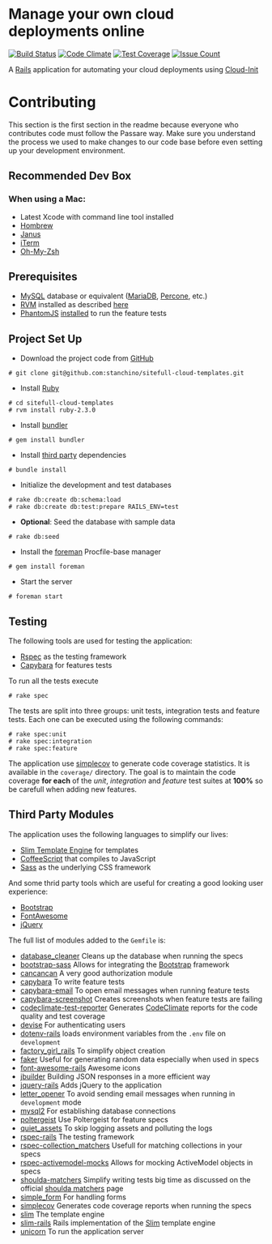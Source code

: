 # Manage your own cloud deployments online

[![Build
Status](https://travis-ci.org/stanchino/sitefull-cloud-deploy.svg?branch=master)](https://travis-ci.org/stanchino/sitefull-cloud-deploy)
[![Code
Climate](https://codeclimate.com/github/stanchino/sitefull-cloud-deploy/badges/gpa.svg)](https://codeclimate.com/github/stanchino/sitefull-cloud-deploy)
[![Test
Coverage](https://codeclimate.com/github/stanchino/sitefull-cloud-deploy/badges/coverage.svg)](https://codeclimate.com/github/stanchino/sitefull-cloud-deploy/coverage)
[![Issue
Count](https://codeclimate.com/github/stanchino/sitefull-cloud-deploy/badges/issue_count.svg)](https://codeclimate.com/github/stanchino/sitefull-cloud-deploy)

A [Rails](http://rubyonrails.com) application for automating your cloud
deployments using
[Cloud-Init](https://cloudinit.readthedocs.org/en/latest/)

Contributing
============
This section is the first section in the readme because everyone who contributes code must follow the Passare way. Make sure you understand the process we used to make changes to our code base before even setting up your development environment.

Recommended Dev Box
-------------------

### When using a Mac:
 * Latest Xcode with command line tool installed
* [Hombrew](http://mxcl.github.com/homebrew/)
* [Janus](https://github.com/carlhuda/janus)
* [iTerm](http://www.iterm2.com/#/section/home)
* [Oh-My-Zsh](https://github.com/robbyrussell/oh-my-zsh)

Prerequisites
-------------
 * [MySQL](http://dev.mysql.com/doc/refman/5.7/en/installing.html) database or equivalent ([MariaDB](https://downloads.mariadb.org/), [Percone](https://www.percona.com/software/mysql-database/percona-server), etc.)
 * [RVM](https://rvm.io) installed as described [here](https://rvm.io/install)
 * [PhantomJS](http://phantomjs.org/)
   [installed](http://phantomjs.org/download.html) to run the feature
tests

Project Set Up
-------------

 * Download the project code from [GitHub](https://github.com/stanchino/sitefull-cloud-templates)
```
# git clone git@github.com:stanchino/sitefull-cloud-templates.git
```
 * Install [Ruby](https://www.ruby-lang.org/)
```
# cd sitefull-cloud-templates
# rvm install ruby-2.3.0
```
 * Install [bundler](http://bundler.io/#getting-started)
```
# gem install bundler
```
 * Install [third party](#third-party) dependencies
```
# bundle install
```
 * Initialize the development and test databases
```
# rake db:create db:schema:load
# rake db:create db:test:prepare RAILS_ENV=test
```
 * **Optional**: Seed the database with sample data
```
# rake db:seed
```
 * Install the [foreman](http://ddollar.github.io/foreman/) Procfile-base manager
```
# gem install foreman
```
 * Start the server
```
# foreman start
```

Testing
-------
The following tools are used for testing the application:
  * [Rspec](http://rspec.info/) as the testing framework
  * [Capybara](http://jnicklas.github.io/capybara/) for features tests

To run all the tests execute
```
# rake spec
```

The tests are split into three groups: unit tests, integration tests and
feature tests. Each one can be executed using the following commands:
```
# rake spec:unit
# rake spec:integration
# rake spec:feature
``` 

The application use [simplecov](https://github.com/colszowka/simplecov)
to generate code coverage statistics. It is available in the `coverage/`
directory. The goal is to maintain the code coverage **for each** of the
*unit*, *integration* and *feature* test suites at **100%** so be
carefull when adding new features.

## Third Party Modules

The application uses the following languages to simplify our lives:
  * [Slim Template Engine](http://slim-lang.com/) for templates
  * [CoffeeScript](http://coffeescript.org/) that compiles to JavaScript
  * [Sass](http://sass-lang.com/) as the underlying CSS framework

And some thrid party tools which are useful for creating a good looking user experience:
  * [Bootstrap](http://getbootstrap.com/)
  * [FontAwesome](https://fortawesome.github.io/Font-Awesome/)
  * [jQuery](https://jquery.com/)

The full list of modules added to the `Gemfile` is:
  * [database_cleaner](https://github.com/DatabaseCleaner/database_cleaner) Cleans up the database when running the specs
  * [bootstrap-sass](https://github.com/twbs/bootstrap-sass) Allows for
    integrating the [Bootstrap](http://getbootstrap.com) framework
  * [cancancan](https://github.com/CanCanCommunity/cancancan) A very
    good authorization module
  * [capybara](https://github.com/jnicklas/capybara) To write feature
    tests
  * [capybara-email](https://github.com/dockyard/capybara-email) To open email messages when running feature
    tests
  * [capybara-screenshot](https://github.com/mattheworiordan/capybara-screenshot) Creates screenshots when feature tests are failing
  * [codeclimate-test-reporter](https://github.com/codeclimate/ruby-test-reporter) Generates [CodeClimate](https://codeclimate.com/) reports for the code quality and test coverage
  * [devise](https://github.com/plataformatec/devise) For authenticating
    users
  * [dotenv-rails](https://github.com/bkeepers/dotenv) loads environment variables from the `.env` file on
    `development`
  * [factory_girl_rails](https://github.com/thoughtbot/factory_girl_rails) To simplify object creation
  * [faker](https://github.com/stympy/faker) Useful for generating
    random data especially when used in specs
  * [font-awesome-rails](https://github.com/bokmann/font-awesome-rails)
    Awesome icons
  * [jbuilder](https://github.com/rails/jbuilder) Building JSON
    responses in a more efficient way
  * [jquery-rails](https://github.com/rails/jquery-rails) Adds jQuery to
    the application
  * [letter_opener](https://github.com/ryanb/letter_opener) To avoid
    sending email messages when running in `development` mode
  * [mysql2](https://github.com/brianmario/mysql2) For establishing
    database connections
  * [poltergeist](https://github.com/teampoltergeist/poltergeist) Use Poltergeist for feature specs
  * [quiet_assets](https://github.com/evrone/quiet_assets) To skip
    logging assets and polluting the logs
  * [rspec-rails](https://github.com/rspec/rspec-rails) The testing
    framework
  * [rspec-collection_matchers](https://github.com/rspec/rspec-collection_matchers) Usefull for matching collections in your specs
  * [rspec-activemodel-mocks](https://github.com/rspec/rspec-activemodel-mocks) Allows for mocking ActiveModel objects in specs
  * [shoulda-matchers](https://github.com/thoughtbot/shoulda-matchers)
    Simplify writing tests big time as discussed on the official
[shoulda matchers](http://matchers.shoulda.io/) page
  * [simple_form](https://github.com/plataformatec/simple_form) For
    handling forms
  * [simplecov](https://github.com/colszowka/simplecov) Generates code
    coverage reports when running the specs
  * [slim](https://github.com/slim-template/slim) The template engine
  * [slim-rails](https://github.com/slim-template/slim-rails) Rails
    implementation of the [Slim](http://slim-lang.org) template engine
  * [unicorn](http://unicorn.bogomips.org/) To run the application
    server
